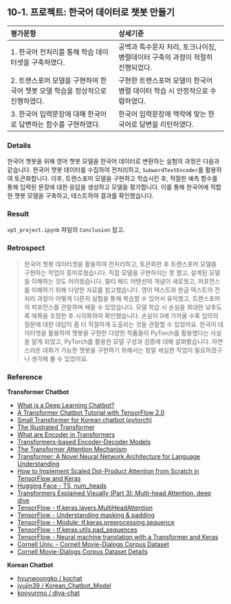 ## 10-1. 프로젝트: 한국어 데이터로 챗봇 만들기

| 평가문항  | 상세기준 | 
| :--- | :--- | 
| 1. 한국어 전처리를 통해 학습 데이터셋을 구축하였다. | 공백과 특수문자 처리, 토크나이징, 병렬데이터 구축의 과정이 적절히 진행되었다. | 
| 2. 트랜스포머 모델을 구현하여 한국어 챗봇 모델 학습을 정상적으로 진행하였다. | 구현한 트랜스포머 모델이 한국어 병렬 데이터 학습 시 안정적으로 수렴하였다. |   
| 3. 한국어 입력문장에 대해 한국어로 답변하는 함수를 구현하였다. | 한국어 입력문장에 맥락에 맞는 한국어로 답변을 리턴하였다. | 

### Details  

한국어 챗봇을 위해 영어 챗봇 모델을 한국어 데이터로 변환하는 실험의 과정은 다음과 같습니다. 한국어 챗봇 데이터를 수집하여 전처리하고, `SubwordTextEncoder`를 활용하여 토큰화합니다. 이후, 트랜스포머 모델을 구현하고 학습시킨 후, 적절한 예측 함수를 통해 입력된 문장에 대한 응답을 생성하고 모델을 평가합니다. 이를 통해 한국어에 적합한 챗봇 모델을 구축하고, 테스트하여 결과를 확인했습니다.

### Result  

`xp5_project.ipynb` 파일의 `Conclusion` 참고.  

### Retrospect

> 한국어 쳇봇 데이터셋을 활용하여 전처리하고, 토큰화한 후 트랜스포머 모델을 구현하는 작업이 흥미로웠습니다. 직접 모델을 구현하지는 못 했고, 설계된 모델을 이해하는 것도 어려웠습니다. 멀티 헤드 어텐션의 개념이 새로웠고, 퍼포먼스를 이해하기 위해 다양한 자료를 참고했습니다. 영어 텍스트와 한글 텍스트의 전처리 과정이 어떻게 다른지 실험을 통해 복습할 수 있어서 유익했고, 트랜스포머의 퍼포먼스를 관찰하며 배울 수 있었습니다. 모델 학습 시 손실을 최대한 낮추도록 에폭을 조정한 후 시각화하여 확인했습니다. 손실이 0에 가까울 수록 임의의 질문에 대한 대답이 좀 더 적절하게 도출되는 것을 관찰할 수 있었어요. 한국어 데이터셋을 활용하여 쳇봇을 구현한 다양한 작품들이 PyTorch를 활용했다는 사실을 알게 되었고, PyTorch를 활용한 모델 구성과 검증에 대해 살펴봤습니다. 자연스러운 대화가 가능한 쳇봇을 구현하기 위해서는 정말 세심한 작업이 필요하겠구나 생각해 볼 수 있었어요.

### Reference

**Transformer Chatbot**

* [What is a Deep Learning Chatbot?](https://shanebarker.com/blog/deep-learning-chatbot/)  
* [A Transformer Chatbot Tutorial with TensorFlow 2.0](https://blog.tensorflow.org/2019/05/transformer-chatbot-tutorial-with-tensorflow-2.html)  
* [Small Transformer for Korean chatbot (pytorch)](https://www.kaggle.com/code/fleek12/small-transformer-for-korean-chatbot-pytorch)  
* [The Illustrated Transformer](http://jalammar.github.io/illustrated-transformer/)  
* [What are Encoder in Transformers](https://www.scaler.com/topics/nlp/transformer-encoder-decoder/)  
* [Transformers-based Encoder-Decoder Models](https://huggingface.co/blog/encoder-decoder)
* [The Transformer Attention Mechanism](https://machinelearningmastery.com/the-transformer-attention-mechanism/)  
* [Transformer: A Novel Neural Network Architecture for Language Understanding](https://blog.research.google/2017/08/transformer-novel-neural-network.html)
* [How to Implement Scaled Dot-Product Attention from Scratch in TensorFlow and Keras](https://machinelearningmastery.com/how-to-implement-scaled-dot-product-attention-from-scratch-in-tensorflow-and-keras/)
* [Hugging Face - T5, num_heads](https://huggingface.co/transformers/v3.0.2/model_doc/t5.html)  
* [Transformers Explained Visually (Part 3): Multi-head Attention, deep dive](https://towardsdatascience.com/transformers-explained-visually-part-3-multi-head-attention-deep-dive-1c1ff1024853)  
* [TensorFlow - tf.keras.layers.MultiHeadAttention](https://www.tensorflow.org/api_docs/python/tf/keras/layers/MultiHeadAttention)  
* [TensorFlow - Understanding masking & padding](https://www.tensorflow.org/guide/keras/understanding_masking_and_padding)  
* [TensorFlow - Module: tf.keras.preprocessing.sequence](https://www.tensorflow.org/api_docs/python/tf/keras/preprocessing/sequence)  
* [TensorFlow - tf.keras.utils.pad_sequences](https://www.tensorflow.org/api_docs/python/tf/keras/utils/pad_sequences)  
* [TensorFlow - Neural machine translation with a Transformer and Keras](https://www.tensorflow.org/text/tutorials/transformer)  
* [Cornell Univ. - Cornell Movie-Dialogs Corpus Dataset](https://www.cs.cornell.edu/~cristian/Cornell_Movie-Dialogs_Corpus.html)  
* [Cornell Movie-Dialogs Corpus Dataset Details](https://convokit.cornell.edu/documentation/movie.html)  

**Korean Chatbot**

* [hyunwoongko / kochat](https://github.com/hyunwoongko/kochat)  
* [jyujin39 / Korean_Chatbot_Model](https://github.com/jyujin39/Korean_Chatbot_Model)  
* [kooyunmo / diya-chat](https://github.com/kooyunmo/diya-chat) 